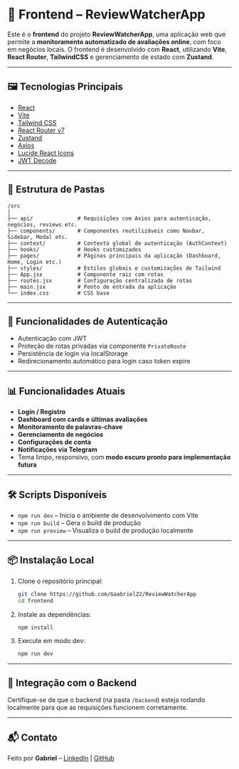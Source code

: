 # 🚀 Frontend – ReviewWatcherApp

Este é o **frontend** do projeto **ReviewWatcherApp**, uma aplicação web que permite a **monitoramento automatizado de avaliações online**, com foco em negócios locais. O frontend é desenvolvido com **React**, utilizando **Vite**, **React Router**, **TailwindCSS** e gerenciamento de estado com **Zustand**.

---

## 🖼️ Tecnologias Principais

- [React](https://reactjs.org/)
- [Vite](https://vitejs.dev/)
- [Tailwind CSS](https://tailwindcss.com/)
- [React Router v7](https://reactrouter.com/)
- [Zustand](https://github.com/pmndrs/zustand)
- [Axios](https://axios-http.com/)
- [Lucide React Icons](https://lucide.dev/)
- [JWT Decode](https://www.npmjs.com/package/jwt-decode)

---

## 📁 Estrutura de Pastas

```
/src
│
├── api/              # Requisições com Axios para autenticação, negócios, reviews etc.
├── components/       # Componentes reutilizáveis como Navbar, Sidebar, Modal etc.
├── context/          # Contexto global de autenticação (AuthContext)
├── hooks/            # Hooks customizados
├── pages/            # Páginas principais da aplicação (Dashboard, Home, Login etc.)
├── styles/           # Estilos globais e customizações de Tailwind
├── App.jsx           # Componente raiz com rotas
├── routes.jsx        # Configuração centralizada de rotas
├── main.jsx          # Ponto de entrada da aplicação
└── index.css         # CSS base
```

---

## 🔐 Funcionalidades de Autenticação

- Autenticação com JWT
- Proteção de rotas privadas via componente `PrivateRoute`
- Persistência de login via localStorage
- Redirecionamento automático para login caso token expire

---

## 📊 Funcionalidades Atuais

- **Login / Registro**
- **Dashboard com cards e últimas avaliações**
- **Monitoramento de palavras-chave**
- **Gerenciamento de negócios**
- **Configurações de conta**
- **Notificações via Telegram**
- Tema limpo, responsivo, com **modo escuro pronto para implementação futura**

---

## 🛠️ Scripts Disponíveis

- `npm run dev` – Inicia o ambiente de desenvolvimento com Vite
- `npm run build` – Gera o build de produção
- `npm run preview` – Visualiza o build de produção localmente

---

## 📦 Instalação Local

1. Clone o repositório principal:

   ```bash
   git clone https://github.com/Gaabriel22/ReviewWatcherApp
   cd frontend
   ```

2. Instale as dependências:

   ```bash
   npm install
   ```

3. Execute em modo dev:

   ```bash
   npm run dev
   ```

---

## 🤝 Integração com o Backend

Certifique-se de que o backend (na pasta `/backend`) esteja rodando localmente para que as requisições funcionem corretamente.

---

## 📬 Contato

Feito por **Gabriel** – [LinkedIn](https://www.linkedin.com/in/gabrielamaral22/) | [GitHub](https://github.com/Gaabriel22)
